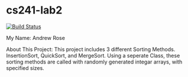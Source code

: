 # cs241-lab2

[![Build Status](https://travis-ci.com/wwu-csci-241-online/lab2-Andrew-Rose1.svg?token=T1EjxfTcCJBWjRcYLWUM&branch=master)](https://travis-ci.com/wwu-csci-241-online/lab2-Andrew-Rose1)

My Name: Andrew Rose

About This Project: This project includes 3 different Sorting Methods. InsertionSort, QuickSort, and MergeSort. Using a seperate Class, these sorting methods are called with randomly generated integar arrays, with specified sizes.
